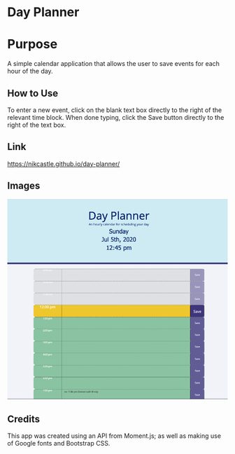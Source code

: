 # Day Planner

# Purpose

A simple calendar application that allows the user to save events for each hour of the day. 

## How to Use
To enter a new event, click on the blank text box directly to the right of the relevant time block. When done typing, click the Save button directly to the right of the text box. 


## Link
https://nikcastle.github.io/day-planner/


## Images
<img src="assets/images/example.png">


## Credits
This app was created using an API from Moment.js; as well as making use of Google fonts and Bootstrap CSS. 


